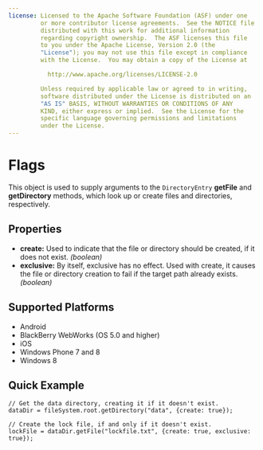 ```yaml
--- 
license: Licensed to the Apache Software Foundation (ASF) under one
         or more contributor license agreements.  See the NOTICE file
         distributed with this work for additional information
         regarding copyright ownership.  The ASF licenses this file
         to you under the Apache License, Version 2.0 (the
         "License"); you may not use this file except in compliance
         with the License.  You may obtain a copy of the License at

           http://www.apache.org/licenses/LICENSE-2.0

         Unless required by applicable law or agreed to in writing,
         software distributed under the License is distributed on an
         "AS IS" BASIS, WITHOUT WARRANTIES OR CONDITIONS OF ANY
         KIND, either express or implied.  See the License for the
         specific language governing permissions and limitations
         under the License.
---
```


Flags
=====

This object is used to supply arguments to the `DirectoryEntry` __getFile__ and __getDirectory__ methods, which look up or create files and directories, respectively.

Properties
----------

- __create:__ Used to indicate that the file or directory should be created, if it does not exist. _(boolean)_
- __exclusive:__ By itself, exclusive has no effect. Used with create, it causes the file or directory creation to fail if the target path already exists. _(boolean)_

Supported Platforms
-------------------

- Android
- BlackBerry WebWorks (OS 5.0 and higher)
- iOS
- Windows Phone 7 and 8
- Windows 8

Quick Example
-------------

    // Get the data directory, creating it if it doesn't exist.
    dataDir = fileSystem.root.getDirectory("data", {create: true});

    // Create the lock file, if and only if it doesn't exist.
    lockFile = dataDir.getFile("lockfile.txt", {create: true, exclusive: true});

